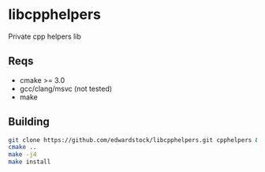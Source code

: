 # libcpphelpers
Private cpp helpers lib


## Reqs
* cmake >= 3.0
* gcc/clang/msvc (not tested)
* make

## Building
```bash
git clone https://github.com/edwardstock/libcpphelpers.git cpphelpers && cd cpphelpers/build
cmake ..
make -j4
make install
```